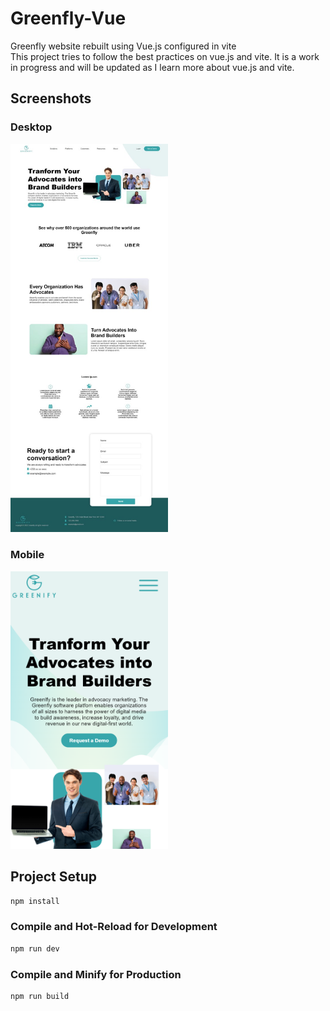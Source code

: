 # Greenfly-Vue

Greenfly website rebuilt using Vue.js configured in vite
<br>
This project tries to follow the best practices on vue.js and vite. It is a work in progress and will be updated as I learn more about vue.js and vite.

## Screenshots

### Desktop

<img src='src/screenshots/Desktop(Medium).jpeg'  width="50%"/>

### Mobile

<img src='src/screenshots/Mobile(Medium).png'  width="50%"/>

## Project Setup

```sh
npm install
```

### Compile and Hot-Reload for Development

```sh
npm run dev
```

### Compile and Minify for Production

```sh
npm run build
```
